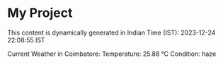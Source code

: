 # My Project

This content is dynamically generated in Indian Time (IST): 2023-12-24 22:08:55 IST


Current Weather in Coimbatore:
Temperature: 25.88 °C
Condition: haze
